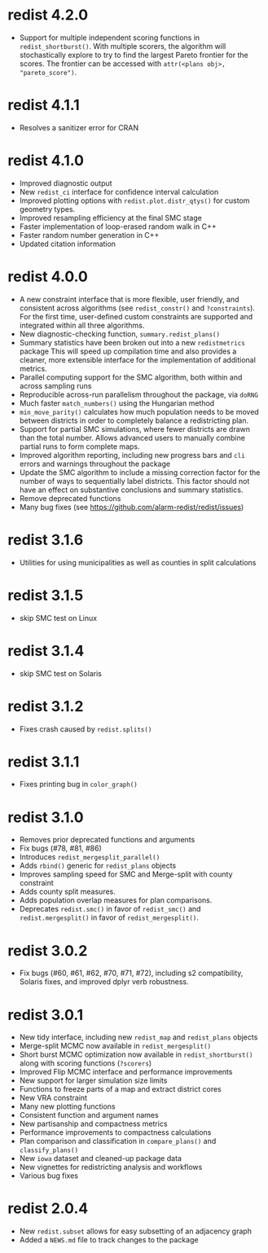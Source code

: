 # redist 4.2.0
* Support for multiple independent scoring functions in `redist_shortburst()`.
With multiple scorers, the algorithm will stochastically explore to try to 
find the largest Pareto frontier for the scores. The frontier can be accessed with
`attr(<plans obj>, "pareto_score")`.

# redist 4.1.1
* Resolves a sanitizer error for CRAN

# redist 4.1.0
* Improved diagnostic output
* New `redist_ci` interface for confidence interval calculation
* Improved plotting options with `redist.plot.distr_qtys()` for custom geometry types.
* Improved resampling efficiency at the final SMC stage
* Faster implementation of loop-erased random walk in C++
* Faster random number generation in C++
* Updated citation information

# redist 4.0.0
* A new constraint interface that is more flexible, user friendly, and consistent 
across algorithms (see `redist_constr()` and `?constraints`). For the first time,
user-defined custom constraints are supported and integrated within all three 
algorithms.
* New diagnostic-checking function, `summary.redist_plans()`
* Summary statistics have been broken out into a new `redistmetrics` package
This will speed up compilation time and also provides a cleaner, more extensible 
interface for the implementation of additional metrics.
* Parallel computing support for the SMC algorithm, both within and across sampling runs
* Reproducible across-run parallelism throughout the package, via `doRNG`
* Much faster `match_numbers()` using the Hungarian method
* `min_move_parity()` calculates how much population needs to be moved between 
districts in order to completely balance a redistricting plan.
* Support for partial SMC simulations, where fewer districts are drawn than the 
total number. Allows advanced users to manually combine partial runs to 
form complete maps.
* Improved algorithm reporting, including new progress bars and `cli` errors and 
warnings throughout the package
* Update the SMC algorithm to include a missing correction factor for the number
of ways to sequentially label districts. This factor should not have an effect
on substantive conclusions and summary statistics.
* Remove deprecated functions
* Many bug fixes (see https://github.com/alarm-redist/redist/issues)

# redist 3.1.6
* Utilities for using municipalities as well as counties in split calculations

# redist 3.1.5
* skip SMC test on Linux

# redist 3.1.4
* skip SMC test on Solaris

# redist 3.1.2
* Fixes crash caused by `redist.splits()`

# redist 3.1.1
* Fixes printing bug in `color_graph()`

# redist 3.1.0
* Removes prior deprecated functions and arguments
* Fix bugs (#78, #81, #86)
* Introduces `redist_mergesplit_parallel()`
* Adds `rbind()` generic for `redist_plans` objects
* Improves sampling speed for SMC and Merge-split with county constraint
* Adds county split measures.
* Adds population overlap measures for plan comparisons.
* Deprecates `redist.smc()` in favor of `redist_smc()` and `redist.mergesplit()` in favor of `redist_mergesplit()`.
# redist 3.0.2
* Fix bugs (#60, #61, #62, #70, #71, #72), including s2 compatibility, Solaris fixes, and improved dplyr verb robustness.

# redist 3.0.1

* New tidy interface, including new `redist_map` and `redist_plans` objects
* Merge-split MCMC now available in `redist_mergesplit()`
* Short burst MCMC optimization now available in `redist_shortburst()` along
  with scoring functions (`?scorers`)
* Improved Flip MCMC interface and performance improvements
* New support for larger simulation size limits
* Functions to freeze parts of a map and extract district cores
* New VRA constraint
* Many new plotting functions
* Consistent function and argument names
* New partisanship and compactness metrics
* Performance improvements to compactness calculations
* Plan comparison and classification in `compare_plans()` and `classify_plans()`
* New `iowa` dataset and cleaned-up package data
* New vignettes for redistricting analysis and workflows
* Various bug fixes


# redist 2.0.4

* New `redist.subset` allows for easy subsetting of an adjacency graph
* Added a `NEWS.md` file to track changes to the package
